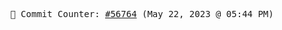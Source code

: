 <p align="center">
    <samp>
        📮 Commit Counter: <a href="https://github.com/Javascript-void0/Javascript-void0/commits/main">#56764</a> (May 22, 2023 @ 05:44 PM)
    </samp>
</p>
